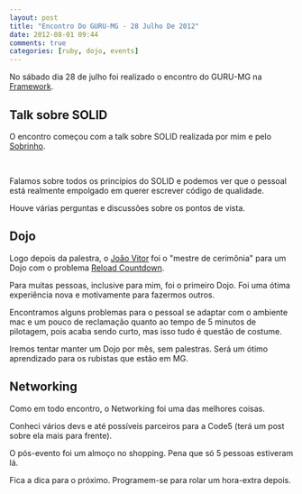 ```yaml
---
layout: post
title: "Encontro Do GURU-MG - 28 Julho De 2012"
date: 2012-08-01 09:44
comments: true
categories: [ruby, dojo, events]
---
```


No sábado dia 28 de julho foi realizado o encontro do GURU-MG na <a href="http://www.frameworksystem.com" target="_blank">Framework</a>.

## Talk sobre SOLID

O encontro começou com a talk sobre SOLID realizada por mim e pelo <a href="http://twitter.com/sobrinho" target="_blank">Sobrinho</a>.

<script async class="speakerdeck-embed" data-id="5015a066b52c6f0002011d4a" data-ratio="1.3333333333333333" src='http://speakerdeck.com/assets/embed.js'></script>

<br />

Falamos sobre todos os princípios do SOLID e podemos ver que o pessoal está realmente empolgado em querer escrever código de qualidade.

Houve várias perguntas e discussões sobre os pontos de vista.

## Dojo

Logo depois da palestra, o <a href="http://twitter.com/joaovitor" target="_blank">João Vitor</a> foi o "mestre de cerimônia" para um Dojo com o problema <a href="https://sites.google.com/site/tddproblems/all-problems-1/Reload-countdown" target="_blank">Reload Countdown</a>.

Para muitas pessoas, inclusive para mim, foi o primeiro Dojo. Foi uma ótima experiência nova e motivamente para fazermos outros.

Encontramos alguns problemas para o pessoal se adaptar com o ambiente mac e um pouco de reclamação quanto ao tempo de 5 minutos de pilotagem, pois acaba sendo curto, mas isso tudo é questão de costume.

Iremos tentar manter um Dojo por mês, sem palestras. Será um ótimo aprendizado para os rubistas que estão em MG.

## Networking

Como em todo encontro, o Networking foi uma das melhores coisas.

Conheci vários devs e até possíveis parceiros para a Code5 (terá um post sobre ela mais para frente).

O pós-evento foi um almoço no shopping. Pena que só 5 pessoas estiveram lá.

Fica a dica para o próximo. Programem-se para rolar um hora-extra depois.
